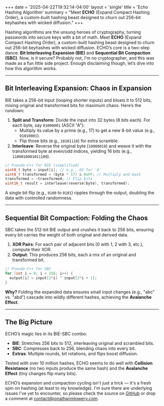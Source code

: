 +++
date = '2025-04-22T19:32:14-04:00'
layout = 'single'
title = 'Echo Hashing Algorithm'
summary = "Meet **ECHO** (Expand Compact Hashing Order), a custom-built hashing beast designed to churn out 256-bit keyhashes with wicked diffusion."
+++

Hashing algorithms are the unsung heroes of cryptography, turning passwords into secure keys with a bit of math. Meet **ECHO** (Expand Compact Hashing Order), a custom-built hashing beast designed to churn out 256-bit keyhashes with wicked diffusion. ECHO’s core is a two-step dance: **Bit Interleaving Expansion (BIE)** and **Sequential Bit Compaction (SBC)**. Now, is it secure? Probably not, I'm no cryptographer, and this was made as a fun little side project. Enough disclaiming though, let’s dive into how this algorithm works.

---

## Bit Interleaving Expansion: Chaos in Expansion

BIE takes a 256-bit input (looping shorter inputs) and bloats it to 512 bits, mixing original and transformed bits for maximum chaos. Here’s the rundown:

1. **Split and Transform**: Divide the input into 32 bytes (8 bits each). For each byte, say `01000001` (ASCII "A"):
   - Multiply its value by a prime (e.g., 17) to get a new 8-bit value (e.g., `01010001`).
   - Flip those bits (e.g., `10101110`) for extra scramble.
2. **Interleave**: Reverse the original byte (`10000010`) and weave it with the transformed byte at even/odd indices, yielding 16 bits (e.g., `1100010001011100`).

```cpp
// Pseudo-C++ for BIE (simplified)
uint8_t byte = input[i]; // e.g., 65 for 'A'
uint8_t transformed = (byte * 17) & 0xFF; // Multiply and mask
transformed = ~transformed; // Flip bits
uint16_t result = interleave(reverse(byte), transformed);
```

A single bit flip (e.g., `0100` to `0101`) ripples through the output, doubling the data with controlled randomness.

---

## Sequential Bit Compaction: Folding the Chaos

SBC takes the 512-bit BIE output and crushes it back to 256 bits, ensuring every bit carries the weight of both original and derived data.

1. **XOR Pairs**: For each pair of adjacent bits (0 with 1, 2 with 3, etc.), compute their XOR.
2. **Output**: This produces 256 bits, each a mix of an original and transformed bit.

```cpp
// Pseudo-C++ for SBC
for (int i = 0; i < 256; i++) {
  output[i] = input[2*i] ^ input[2*i + 1];
}
```

**Why?** Folding the expanded data ensures small input changes (e.g., "abc" vs. "abd") cascade into wildly different hashes, achieving the **Avalanche Effect**.

---

## The Big Picture

ECHO’s magic lies in its BIE-SBC combo:

- **BIE**: Stretches 256 bits to 512, interleaving original and scrambled bits.
- **SBC**: Compresses back to 256, blending chaos into every bit.
- **Extras**: Multiple rounds, bit rotations, and flips boost diffusion.

Tested with over 10 million hashes, ECHO seems to do well with **Collision Resistance** (no two inputs produce the same hash) and the **Avalanche Effect** (tiny changes flip many bits).

ECHO’s expansion and compaction cycling isn't just a trick — it's a fresh spin on hashing (at least to my knowledge). I'm sure there are underlying issues I've yet to encounter, so please check the source on [GitHub](https://github.com/jonathanmlowery/lea) or drop a comment at [contact@jonathanmlowery.com](mailto:contact@jonathanmlowery.com).
